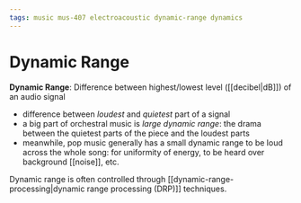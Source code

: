 ```yaml
---
tags: music mus-407 electroacoustic dynamic-range dynamics
---
```


# Dynamic Range

**Dynamic Range**: Difference between highest/lowest level ([[decibel|dB]]) of an audio signal

- difference between _loudest_ and _quietest_ part of a signal
- a big part of orchestral music is _large dynamic range_: the drama between the quietest parts of the piece and the loudest parts
- meanwhile, pop music generally has a small dynamic range to be loud across the whole song: for uniformity of energy, to be heard over background [[noise]], etc.

Dynamic range is often controlled through [[dynamic-range-processing|dynamic range processing (DRP)]] techniques.

